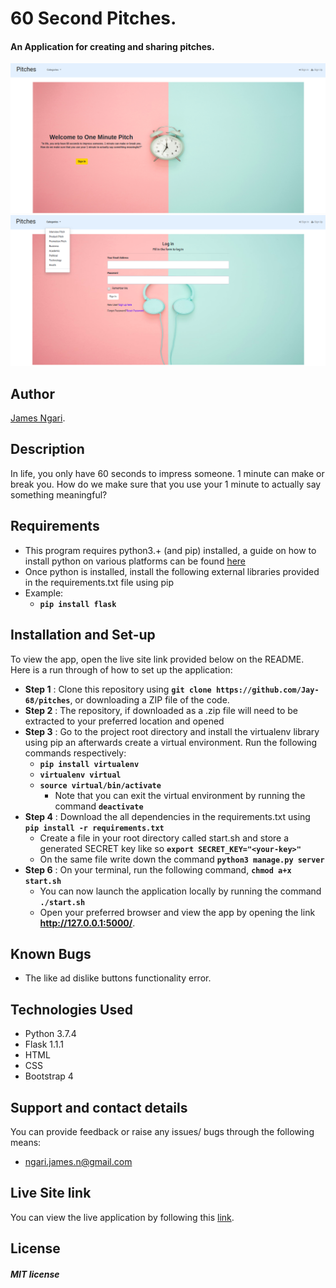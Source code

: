 # 60 Second Pitches.

####  An Application for creating and sharing pitches.

![Home page](app/static/images/home.png)
![alt text](app/static/images/logIn.png)

## Author
[James Ngari](https://github.com/Jay-68).

## Description
In life, you only have 60 seconds to impress someone. 1 minute can make or break you. How do we make sure that you use your 1 minute to actually say something meaningful?

## Requirements
* This program requires python3.+ (and pip) installed, a guide on how to install python on various platforms can be found [here](https://www.python.org/)
* Once python is installed, install the following external libraries provided in the requirements.txt file using pip
* Example: 
    * **`pip install flask`**

## Installation and Set-up
To view the app, open the live site link provided below on the README.
Here is a run through of how to set up the application:
* **Step 1** : Clone this repository using **`git clone https://github.com/Jay-68/pitches`**, or downloading a ZIP file of the code.
* **Step 2** : The repository, if downloaded as a .zip file will need to be extracted to your preferred location and opened
* **Step 3** : Go to the project root directory and install the virtualenv library using pip an afterwards create a virtual environment. Run the following commands respectively:
    * **`pip install virtualenv`**
    * **`virtualenv virtual`**
    * **`source virtual/bin/activate`**
        * Note that you can exit the virtual environment by running the command **`deactivate`**
* **Step 4** : Download the all dependencies in the requirements.txt using **`pip install -r requirements.txt`**
    * Create a file in your root directory called start.sh and store a generated SECRET key like so **`export SECRET_KEY="<your-key>"`**
    * On the same file write down the command **`python3 manage.py server`** 
* **Step 6** : On your terminal, run the following command, **`chmod a+x start.sh`**
    * You can now launch the application locally by running the command **`./start.sh`** 
    * Open your preferred browser and view the app by opening the link **http://127.0.0.1:5000/**.

## Known Bugs
* The like ad dislike buttons functionality error.

## Technologies Used
* Python 3.7.4
* Flask 1.1.1
* HTML  
* CSS
* Bootstrap 4

## Support and contact details
You can provide feedback or raise any issues/ bugs through the following means:
* ngari.james.n@gmail.com

## Live Site link
You can view the live application by following this [link](https://guarded-beyond-10009.herokuapp.com/).

## License
##### MIT license
